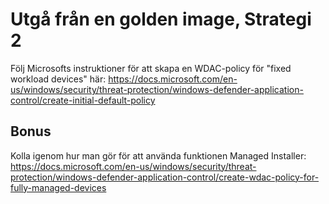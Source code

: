 # Utgå från en golden image, Strategi 2

Följ Microsofts instruktioner för att skapa en WDAC-policy för "fixed workload devices" här:
https://docs.microsoft.com/en-us/windows/security/threat-protection/windows-defender-application-control/create-initial-default-policy

## Bonus
Kolla igenom hur man gör för att använda funktionen Managed Installer:
https://docs.microsoft.com/en-us/windows/security/threat-protection/windows-defender-application-control/create-wdac-policy-for-fully-managed-devices


